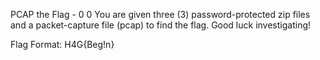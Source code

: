 PCAP the Flag - 0
0
You are given three (3) password-protected zip files and a packet-capture file (pcap) to find the flag. Good luck investigating!

Flag Format: H4G{Beg!n}